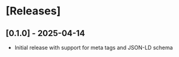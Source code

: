 # [Releases]

## [0.1.0] - 2025-04-14

- Initial release with support for meta tags and JSON-LD schema
